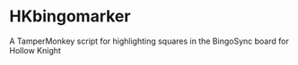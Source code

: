 # HKbingomarker
A TamperMonkey script for highlighting squares in the BingoSync board for Hollow Knight
